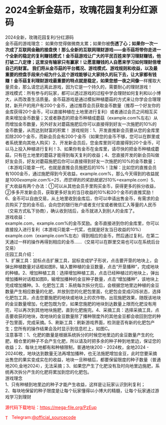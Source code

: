 # 2024全新金菇币，玫瑰花园复利分红源码

2024全新，玫瑰花园复利/分红源码<br>金币菇的游戏理念：   如果你觉得做微商太累；如果你被**伤透了心；如果你一次一次成了互联网金融的接盘侠！那么全新的互联网理财游戏——金币菇将带你走进一个全新的稳定的复利赚钱模式！金币菇游戏让广大的平民百姓来学习理财赚钱，他打破二八定律；这里没有输家只有赢家！让愿意赚钱的人自愿来学习如何理财倍增自己的财富。   我们将从金币菇的平台概况、游戏模式、游戏规则和收益，以及最重要的控盘手段来介绍为什么这个游戏能够让大家持久的玩下去，让大家都有钱赚！金币菇复利理财游戏最重要的特点就是稳定，如果您想一夜之间像**一样攫取大量资金，那么请您远离此游戏，因为它是一个持久的，需要耐心的理财游戏！<br>游戏模式：所有参与的玩家，都可以透过游戏的过程中学会理财如何复利和以小博大，从而改善生活质量。金币菇游戏是通过模拟种植蘑菇的方式来让你学会合理理财，新开户的用户有200个金币，通过推荐会员获取金币数量（推荐一个好友你的金库获得20个金币，可以直接种植在土地里进行复利）或者通过会员之间相互买卖来增加金币数量；又或者静态的把金币种植成蘑菇（example.com%左右）从而增加金币数量，另外好友对蘑菇施肥后你可以直接得到好友一次施肥的10%的金币数量，从而达到财富的积累！ 游戏规则：1、开发直推新会员要从您的金库里扣除200个金币，而新会员会有200个金币（如果您的金币不够，您可以在群里或者系统里向其他人购买）2、开发新会员后，您金库里则可直接得到20个金币，可以马上投入种植进行复利！3、如果你有金币在金库里，请尽快的把金币种植成蘑菇，只有在土地里的蘑菇才能得到每天复利的收益；4、您直接开发的新会员叫做好友会员，好友对蘑菇施肥后你可以直接得到好友一次施肥的10%的金币数量；（本游戏只能拿一代，也就是直推会员施肥后的10%！注解：比如您的直推会员有1000金币，通过施肥得到今天收益，example.com%，那么今天得到的收益就是1000*example.com%=25，而您得到的奖励就是25*10%=example.com）5、扩大收益有两个办法：①可以从其他会员手里购买金币，获得更多的拆分收益，②多多开发新会员，获取更多好友的当日收益的10%和20个金币的直推奖励！6、金币可以自由交易，从土地里收到金库后，你可以申请出售金币，有需求的会员购买了您的金币后，会向您的银行账户或者支付宝或者微信汇入等量的人民币（交易方式私下协商），确认收到钱后，金币就进入到别人的金库了。<br>游戏收益：<br>example.com，example.com%的金币奖励。金币直接进到你的金库里，你可以直接投入进行复利（本游戏只能拿一代奖，也就是好友当日收益的10%）example.com（example.com%左右）得到相应的金币，然后通过复利，在第二天通过一样的操作再得到相应的金币……（交易可以在群里交易也可以在系统后台交易）<br>庄园工具介绍：<br>1、扩展工具：鼠标点击扩展工具，鼠标变成铲子形状，点击要开垦的地块上，会弹出种植数量对话框如图B，输入要种植的金豆数量，点击“开垦播种”，完成地块的种植。2、增加种植工具：选择增加种植工具，点击已经种植过的地块上，弹出增加播种对话框如图B，输增加播种的金豆种子数量，点击“增加播种”，该地块上完成增加播种。3、化肥包工具：系统每次拆分完后，会根据您地里边种植的金豆数量产生相应数量的化肥，并放到您的化肥包里面，化肥包会变成闪烁状态，选择化肥包工具，点击您要施肥的地块或地块上的农作物，出现施肥效果，随既该地块的金豆数量增加，化肥包既为空，如果您施肥的地块到达数量上限而化肥没有用完，可以再次到其他地块施肥，直到化肥施完。4、采摘工具：选择采摘工具，点击要收获的地块，改地块的金豆数量除了播种限度外的其他金豆都会收回到您的种子包里面，完成采摘。5、刷新工具：刷新游戏界面，检测是否有新的化肥包产生；您所有的操作结果会及时显示到信息栏上，如图C。<br>注意事项：1、化肥的数量是根据系统拆分的时候您地里边的金豆数量产生的化肥，粮仓里的种子不会产生化肥，所以请及时把多余的种子种到地里边，保证您的收益；2、每块土地都有和种植限制，普通地块200 - 2024枚，金地2024 - 20240枚，地块达到数量无法再增加播种，也无法施肥增加金豆，此时您要采摘出售您的果实变成实在的收益，地块一旦种植后，都要保留限度的种子数量（普通地200,金地2024），无法采摘；3、如果您产生了化肥没有及时向地里边施肥，系统再次拆分产生的化肥将累加到您的化肥包。<br>游戏理念<br>1、只有种植到地里边的种子才能产生收益，这样是让玩家认识到利复利；<br>2、每块地保留的种子限度是让每个玩家懂得以小博大的精髓，让每个玩家通过游戏学习到理财<br>


<p style="color: red;">源代码下载地址：<a href="https://mega-file.org/PzEup" style="color: red;">https://mega-file.org/PzEup</a></p><p style="color: red;"><img src="https://cdn-icons-png.flaticon.com/512/2111/2111646.png" alt="Telegram Icon" style="width: 16px; vertical-align: middle; margin-right: 5px;">Telegram:<a href="https://t.me/official_sourcecode" style="color: red;">@official_sourcecode</a></p>